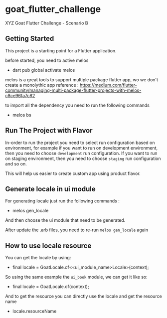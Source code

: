 # goat_flutter_challenge

XYZ Goat Flutter Challenge - Scenario B

## Getting Started

This project is a starting point for a Flutter application.

before started, you need to active melos

- dart pub global activate melos

melos is a great tools to support multiple package flutter app, wo we don't create a monolythic app
reference : https://medium.com/flutter-community/managing-multi-package-flutter-projects-with-melos-c8ce96fa7c82

to import all the dependency you need to run the following commands

- melos bs

## Run The Project with Flavor

In-order to run the project you need to select run configuration based on environment,
for example if you want to run on development environment, then you need to choose `development` run configuration.
If you want to run on staging environment, then you need to choose `staging` run configuration and so on.

This will help us easier to create custom app using product flavor.

## Generate locale in ui module

For generating locale just run the following commands :

  - melos gen_locale

And then choose the ui module that need to be generated.

After update the .arb files, you need to re-run `melos gen_locale` again

## How to use locale resource
You can get the locale by using:

  - final locale = GoatLocale.of<<ui_module_name>Locale>(context);

So using the same example the `ui_book` module, we can get it like so:

  - final locale = GoatLocale.of<BookLocale>(context);

And to get the resource you can directly use the locale and get the resource name

  - locale.resourceName



